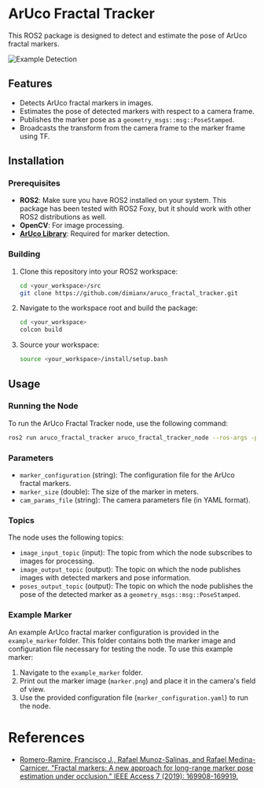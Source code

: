 # ArUco Fractal Tracker

This ROS2 package is designed to detect and estimate the pose of ArUco fractal markers.

![Example Detection](example_marker/example_detection.gif)

## Features
- Detects ArUco fractal markers in images.
- Estimates the pose of detected markers with respect to a camera frame.
- Publishes the marker pose as a `geometry_msgs::msg::PoseStamped`.
- Broadcasts the transform from the camera frame to the marker frame using TF.

## Installation

### Prerequisites

- **ROS2**: Make sure you have ROS2 installed on your system. This package has been tested with ROS2 Foxy, but it should work with other ROS2 distributions as well.
- **OpenCV**: For image processing.
- **[ArUco Library](https://sourceforge.net/projects/aruco)**: Required for marker detection.

### Building

1. Clone this repository into your ROS2 workspace:
    ```sh
    cd <your_workspace>/src
    git clone https://github.com/dimianx/aruco_fractal_tracker.git
    ```
2. Navigate to the workspace root and build the package:
    ```sh
    cd <your_workspace>
    colcon build
    ```

3. Source your workspace:
    ```sh
    source <your_workspace>/install/setup.bash
    ```

## Usage

### Running the Node

To run the ArUco Fractal Tracker node, use the following command:
```sh
ros2 run aruco_fractal_tracker aruco_fractal_tracker_node --ros-args -p marker_configuration:=<path_to_marker_config> -p marker_size:=<marker_size> -p cam_params_file:=<path_to_cam_params> --remap image_input_topic:=<your_camera_image_topic> --remap image_output_topic:=<where_to_output_processed_image> --remap poses_output_topic:=<where_to_publish_marker_pose>

```

### Parameters

- `marker_configuration` (string): The configuration file for the ArUco fractal markers.
- `marker_size` (double): The size of the marker in meters.
- `cam_params_file` (string): The camera parameters file (in YAML format).

### Topics

The node uses the following topics:

- `image_input_topic` (input): The topic from which the node subscribes to images for processing.
- `image_output_topic` (output): The topic on which the node publishes images with detected markers and pose information.
- `poses_output_topic` (output): The topic on which the node publishes the pose of the detected marker as a `geometry_msgs::msg::PoseStamped`.

### Example Marker

An example ArUco fractal marker configuration is provided in the `example_marker` folder. This folder contains both the marker image and configuration file necessary for testing the node. To use this example marker:

1. Navigate to the `example_marker` folder.
2. Print out the marker image (`marker.png`) and place it in the camera's field of view.
3. Use the provided configuration file (`marker_configuration.yaml`) to run the node.

# References
- [Romero-Ramire, Francisco J., Rafael Munoz-Salinas, and Rafael Medina-Carnicer. "Fractal markers: A new approach for long-range marker pose estimation under occlusion." IEEE Access 7 (2019): 169908-169919.](https://doi.org/10.1109/ACCESS.2019.2951204)
